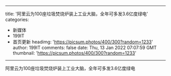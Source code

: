
---
title: '阿里云为100座垃圾焚烧炉装上工业大脑，全年可多发3.6亿度绿电'
categories: 
 - 新媒体
 - 199IT
 - 首页更新
headimg: 'https://picsum.photos/400/300?random=1233'
author: 199IT
comments: false
date: Thu, 13 Jan 2022 07:07:59 GMT
thumbnail: 'https://picsum.photos/400/300?random=1233'
---

<div>   
阿里云为100座垃圾焚烧炉装上工业大脑，全年可多发3.6亿度绿电  
</div>
            